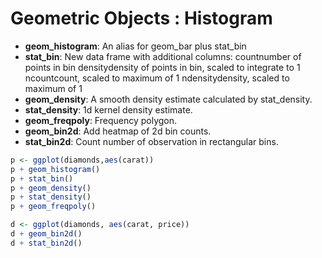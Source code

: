 Geometric Objects : Histogram
=============

* **geom_histogram**: An alias for geom_bar plus stat_bin
* **stat_bin**: New data frame with additional columns: countnumber of points in bin densitydensity of points in bin, scaled to integrate to 1 ncountcount, scaled to maximum of 1 ndensitydensity, scaled to maximum of 1
* **geom_density**: A smooth density estimate calculated by stat_density.
* **stat_density**: 1d kernel density estimate.
* **geom_freqpoly**: Frequency polygon.
* **geom_bin2d**: Add heatmap of 2d bin counts.
* **stat_bin2d**: Count number of observation in rectangular bins.

```R
p <- ggplot(diamonds,aes(carat))
p + geom_histogram()
p + stat_bin()
p + geom_density()
p + stat_density()
p + geom_freqpoly()

d <- ggplot(diamonds, aes(carat, price))
d + geom_bin2d()
d + stat_bin2d()
```
